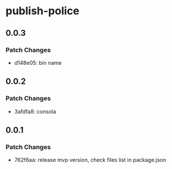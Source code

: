 # publish-police

## 0.0.3

### Patch Changes

- d148e05: bin name

## 0.0.2

### Patch Changes

- 3afdfa8: consola

## 0.0.1

### Patch Changes

- 762f6aa: release mvp version, check files list in package.json
